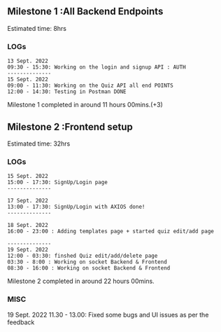 ## Milestone 1 :All Backend Endpoints
Estimated time: 8hrs
### LOGs
    13 Sept. 2022 
    09:30 - 15:30: Working on the login and signup API : AUTH
    --------------
    15 Sept. 2022
    09:00 - 11:30: Working on the Quiz API all end POINTS
    12:00 - 14:30: Testing in Postman DONE

Milestone 1 completed in around 11 hours 00mins.(+3)

## Milestone 2 :Frontend setup
Estimated time: 32hrs
### LOGs
    15 Sept. 2022 
    15:00 - 17:30: SignUp/Login page
    --------------

    17 Sept. 2022 
    13:00 - 17:30: SignUp/Login with AXIOS done!
    --------------

    18 Sept. 2022
    16:00 - 23:00 : Adding templates page + started quiz edit/add page

    --------------
    19 Sept. 2022
    12:00 - 03:30: finshed Quiz edit/add/delete page
    03:30 - 8:00 : Working on socket Backend & Frontend
    08:30 - 16:00 : Working on socket Backend & Frontend

Milestone 2 completed in around  22 hours  00mins.

### MISC
19 Sept. 2022
11.30 - 13.00: Fixed some bugs and UI issues as per the feedback
